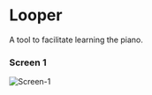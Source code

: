 # Looper

A tool to facilitate learning the piano.

### Screen 1

![Screen-1](https://raw.githubusercontent.com/ashwanth1109/looper/master/src/screens/Screen-1.png)
